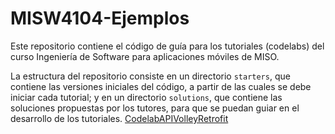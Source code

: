 # MISW4104-Ejemplos

Este repositorio contiene el código de guía para los tutoriales (codelabs) del curso Ingeniería de Software para aplicaciones móviles de MISO.

La estructura del repositorio consiste en un directorio `starters`, que contiene las versiones iniciales del código, a partir de las cuales se debe iniciar cada tutorial; y en un directorio `solutions`, que contiene las soluciones propuestas por los tutores, para que se puedan guiar en el desarrollo de los tutoriales.
[CodelabAPIVolleyRetrofit](CodelabAPIVolleyRetrofit)